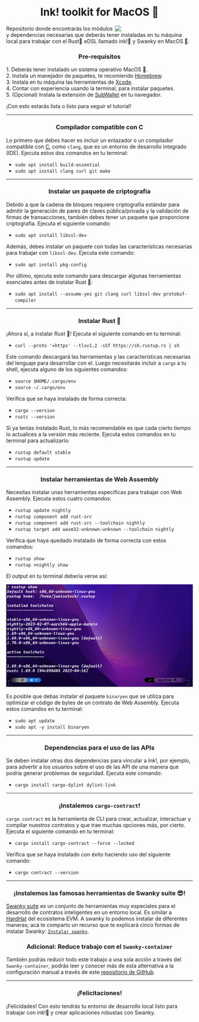 <h1 align="center">Ink! toolkit for MacOS 🍏</h1>
<img src="https://media.giphy.com/media/v1.Y2lkPTc5MGI3NjExdTc5NjVwdjJhNjdkNXE0MzZpaXdmemRrbDByMGI1NTlxdXg4aTl1aSZlcD12MV9pbnRlcm5hbF9naWZfYnlfaWQmY3Q9Zw/bfrlODgSLqXxS/giphy.gif" align="right" width="210">
<p>
  Repositorio donde encontrarás los módulos y dependencias necesarias que deberás tener instaladas en tu máquina local para trabajar con el Rust🦀 eDSL llamado ink!🦑 y Swanky en MacOS 🍏.
</p>
<h3 align="center">
  Pre-requisitos
</h3>
<p>
  1. Deberás tener instalado un sistema operativo MacOS 🍏.<br>
  2. Instala un manejador de paquetes, te recomiendo <a href="https://brew.sh/">Homebrew</a>.<br>
  3. Instala en tu máquina las herramientas de <a href="https://mac.install.guide/commandlinetools/3">Xcode</a>.<br>
  4. Contar con experiencia usando la terminal, para instalar paquetes.<br>
  5. (Opcional) Instala la extensión de <a href="https://www.subwallet.app/">SubWallet</a> en tu navegador.
  
  ¡Con esto estarás lista o listo para seguir el tutorial!
</p>
<hr>
<h3 align="center">
  Compilador compatible con C
</h3>
<p>
  Lo primero que debes hacer es incluir un enlazador o un compilador compatible con <a href="https://www.google.com/search?q=c+programming+language&oq=c+programming+language&aqs=chrome.0.0i355i512i543j46i340i512j0i512l5j69i60.8316j0j7&sourceid=chrome&ie=UTF-8">C</a>, como <code>clang</code>, que es un entorno de desarrollo integrado (IDE). Ejecuta estos dos comandos en tu terminal: </p>
  <ul>
    <li><code>sudo apt install build-essential</code></li>
    <li><code>sudo apt install clang curl git make</code></li>
  </ul>
  <hr>
<h3 align="center">
  Instalar un paquete de criptografía
</h3>
<p>
  Debido a que la cadena de bloques requiere criptografía estándar para admitir la generación de pares de claves pública/privada y la validación de firmas de             transacciones, también debes tener un paquete que proporcione criptografía. Ejecuta el siguiente comando: </p>
<ul>
  <li><code>sudo apt install libssl-dev</code></li> 
</ul>
<p>
  Además, debes instalar un paquete con todas las características necesarias para trabajar con <code>libssl-dev</code>. Ejecuta este comando: </p>
  <ul>
    <li><code>sudo apt install pkg-config</code></li>
  </ul>
 <p>
  Por último, ejecuta este comando para descargar algunas herramientas esenciales antes de instalar Rust 🦀: </p>
  <ul>
    <li><code>sudo apt install --assume-yes git clang curl libssl-dev protobuf-compiler</code></li>
  </ul>
<hr>
<h3 align="center">
  Instalar Rust 🦀
</h3>
<p>
  ¡Ahora sí, a instalar Rust 🦀! Ejecuta el siguiente comando en tu terminal: </p>
  <ul>
    <li><code>curl --proto '=https' --tlsv1.2 -sSf https://sh.rustup.rs | sh</code></li>
  </ul>
<p>
Este comando descargará las herramientas y las características necesarias del lenguaje para desarrollar con el. Luego necesitarás incluir a <code>cargo</code> a tu shell, ejecuta alguno de los siguientes comandos: </p>
<ul>
  <li><code>source $HOME/.cargo/env</code></li>
  <li><code>source ~/.cargo/env</code></li>
</ul>
<p>Verifica que se haya instalado de forma correcta:</p>
<ul>
  <li><code>cargo --version</code></li>
  <li><code>rustc --version</code></li>
</ul>

<p>Si ya tenías instalado Rust, lo más recomendable es que cada cierto tiempo lo actualices a la versión más reciente. Ejecuta estos comandos en tu terminal para actualizarlo: </p>
<ul>
  <li><code>rustup default stable</code></li>
  <li><code>rustup update</code></li>
</ul>
<hr>
<h3 align="center">
  Instalar herramientas de Web Assembly
</h3>
<p>
  Necesitas instalar unas herramientas específicas para trabajar con Web Assembly. Ejecuta estos cuatro comandos: </p>
  <ul>
    <li><code>rustup update nightly</code></li>
    <li><code>rustup component add rust-src</code></li>
    <li><code>rustup component add rust-src --toolchain nightly</code></li>
    <li><code>rustup target add wasm32-unknown-unknown --toolchain nightly</code></li>
  </ul>
  <p>
    Verifica que haya quedado instalado de forma correcta con estos comandos: </p>
    <ul>
      <li><code>rustup show</code></li>
      <li><code>rustup +nightly show</code></li>
    </ul>
    <p>El output en tu terminal debería verse así:</p>
    <img src="/Linux/commands.png"/>
    <p>
  Es posible que debas instalar el  paquete <code>binaryen</code> que se utiliza para optimizar el código de bytes de un contrato de Web Assembly. Ejecuta estos comandos en tu terminal: </p>
  <ul>
    <li><code>sudo apt update</code></li>
    <li><code>sudo apt -y install binaryen</code> </li>
  </ul>
<hr>
<h3 align="center">
  Dependencias para el uso de las APIs
</h3>
<p>
  Se deben instalar otras dos dependencias para vincular a Ink!, por ejemplo, para advertir a los usuarios sobre el uso de las API de una manera que podría generar problemas de seguridad. Ejecuta este comando: </p>
  <ul>
    <li><code>cargo install cargo-dylint dylint-link</code></li>
  </ul>
<hr>
<h3 align="center">
  ¡Instalemos <code>cargo-contract</code>!
</h3>
<p>
  <code>cargo contract</code> es la herramienta de CLI para crear, actualizar, interactuar y compilar nuestros contratos y que trae muchas opciones más, por cierto. Ejecuta el siguiente comando en tu terminal: </p>
  <ul>
    <li><code>cargo install cargo-contract --force --locked</code></li>
  </ul>
  <p>
  Verifica que se haya instalado con éxito haciendo uso del siguiente comando: </p>
  <ul>
    <li><code>cargo contract --version</code></li>
  </ul>
<hr>
<h3 align="center">
  ¡Instalemos las famosas herramientas de Swanky suite 😎!
</h3>
<p>
  <a href="https://github.com/swankyhub">Swanky suite</a> es un conjunto de herramientas muy especiales para el desarrollo de contratos inteligentes en un entorno local. Es similar a <a href="https://hardhat.org/">HardHat</a> del ecosistema EVM. A swanky lo podemos instalar de diferentes maneras; acá te comparto un recurso que te explicará cinco formas de instalar Swanky: <a href="https://docs.astar.network/docs/build/wasm/swanky-suite/"><code>Instalar swanky</code></a>.
</p>
<h3 align="center">
  Adicional: Reduce trabajo con el <code>Swanky-container</code>
</h3>
<p>
  También podrás reducir todo este trabajo a una sola acción a través del <code>Swanky-container</code>, podrás leer y conocer más de esta alternativa a la configuración manual a través de este <a href="https://github.com/AstarNetwork/swanky-dev-container">repositorio de GitHub</a>.
</p>
<hr>
<h3 align="center">¡Felicitaciones!</h3>
<p>
  ¡Felicidades! Con esto tendrás tu entorno de desarrollo local listo para trabajar con ink!🦑 y crear aplicaciones robustas con Swanky.
</p>
